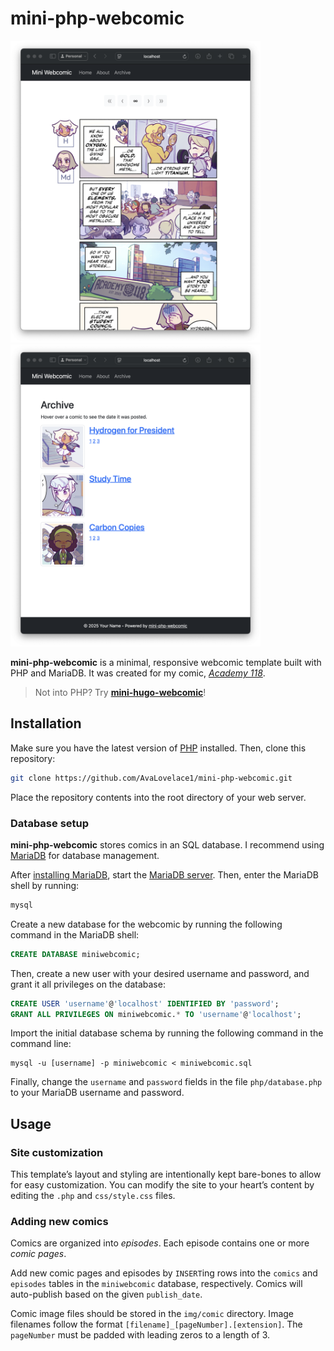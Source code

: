 # mini-php-webcomic

<img src="screenshot-1.png" alt="Comic page screenshot" width="400"/><img src="screenshot-2.png" alt="Archive page screenshot" width="400"/>

**mini-php-webcomic** is a minimal, responsive webcomic template built with PHP and MariaDB.
It was created for my comic, *[Academy 118](https://academy118.com)*.

> Not into PHP? Try **[mini-hugo-webcomic](https://github.com/AvaLovelace1/mini-hugo-webcomic)**!

## Installation

Make sure you have the latest version of [PHP](https://www.php.net/downloads.php) installed. Then, clone this
repository:

```bash
git clone https://github.com/AvaLovelace1/mini-php-webcomic.git
```

Place the repository contents into the root directory of your web server.

### Database setup

**mini-php-webcomic** stores comics in an SQL database. I recommend using [MariaDB](https://mariadb.com) for database
management.

After [installing MariaDB](https://mariadb.com/download/), start
the [MariaDB server](https://mariadb.com/docs/server/server-management/starting-and-stopping-mariadb). Then, enter the
MariaDB shell by running:

```bash
mysql
```

Create a new database for the webcomic by running the following command in the MariaDB shell:

```sql
CREATE DATABASE miniwebcomic;
```

Then, create a new user with your desired username and password, and grant it all privileges on the database:

```sql
CREATE USER 'username'@'localhost' IDENTIFIED BY 'password';
GRANT ALL PRIVILEGES ON miniwebcomic.* TO 'username'@'localhost';
```

Import the initial database schema by running the following command in the command line:

```
mysql -u [username] -p miniwebcomic < miniwebcomic.sql
```

Finally, change the `username` and `password` fields in the file `php/database.php` to your MariaDB username and
password.

## Usage

### Site customization

This template’s layout and styling are intentionally kept bare-bones to allow for easy customization. You can modify
the site to your heart’s content by editing the `.php` and `css/style.css` files.

### Adding new comics

Comics are organized into *episodes*. Each episode contains one or more *comic pages*.

Add new comic pages and episodes by `INSERT`ing rows into the `comics` and `episodes` tables in the
`miniwebcomic` database, respectively. Comics will auto-publish based on the given `publish_date`.

Comic image files should be stored in the `img/comic` directory. Image filenames follow the format
`[filename]_[pageNumber].[extension]`. The
`pageNumber` must be padded with leading zeros to a length of 3.

